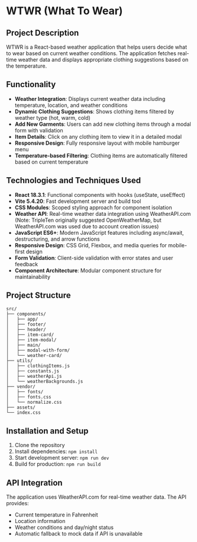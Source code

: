 # WTWR (What To Wear)

## Project Description

WTWR is a React-based weather application that helps users decide what to wear based on current weather conditions. The application fetches real-time weather data and displays appropriate clothing suggestions based on the temperature.

## Functionality

- **Weather Integration**: Displays current weather data including temperature, location, and weather conditions
- **Dynamic Clothing Suggestions**: Shows clothing items filtered by weather type (hot, warm, cold)
- **Add New Garments**: Users can add new clothing items through a modal form with validation
- **Item Details**: Click on any clothing item to view it in a detailed modal
- **Responsive Design**: Fully responsive layout with mobile hamburger menu
- **Temperature-based Filtering**: Clothing items are automatically filtered based on current temperature

## Technologies and Techniques Used

- **React 18.3.1**: Functional components with hooks (useState, useEffect)
- **Vite 5.4.20**: Fast development server and build tool
- **CSS Modules**: Scoped styling approach for component isolation
- **Weather API**: Real-time weather data integration using WeatherAPI.com (Note: TripleTen originally suggested OpenWeatherMap, but WeatherAPI.com was used due to account creation issues)
- **JavaScript ES6+**: Modern JavaScript features including async/await, destructuring, and arrow functions
- **Responsive Design**: CSS Grid, Flexbox, and media queries for mobile-first design
- **Form Validation**: Client-side validation with error states and user feedback
- **Component Architecture**: Modular component structure for maintainability

## Project Structure

```
src/
├── components/
│   ├── app/
│   ├── footer/
│   ├── header/
│   ├── item-card/
│   ├── item-modal/
│   ├── main/
│   ├── modal-with-form/
│   └── weather-card/
├── utils/
│   ├── clothingItems.js
│   ├── constants.js
│   ├── weatherApi.js
│   └── weatherBackgrounds.js
├── vendor/
│   ├── fonts/
│   ├── fonts.css
│   └── normalize.css
├── assets/
└── index.css
```

## Installation and Setup

1. Clone the repository
2. Install dependencies: `npm install`
3. Start development server: `npm run dev`
4. Build for production: `npm run build`

## API Integration

The application uses WeatherAPI.com for real-time weather data. The API provides:

- Current temperature in Fahrenheit
- Location information
- Weather conditions and day/night status
- Automatic fallback to mock data if API is unavailable

